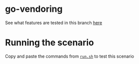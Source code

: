 # go-vendoring

See what features are tested in this branch [here](https://github.com/myitcv/go-vendoring/wiki/Branch-directory)

# Running the scenario

Copy and paste the commands from [`run.sh`](run.sh) to test this scenario
